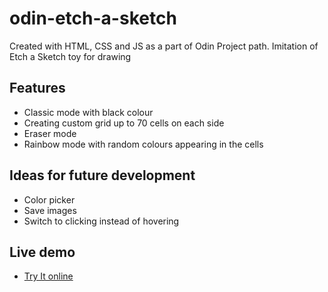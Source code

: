 # odin-etch-a-sketch

Created with HTML, CSS and JS as a part of Odin Project path. Imitation of Etch a Sketch toy for drawing

## Features

- Classic mode with black colour
- Creating custom grid up to 70 cells on each side
- Eraser mode
- Rainbow mode with random colours appearing in the cells

## Ideas for future development

- Color picker
- Save images
- Switch to clicking instead of hovering

## Live demo

- [Try It online](https://iotardis.github.io/odin-etch-a-sketch/)
